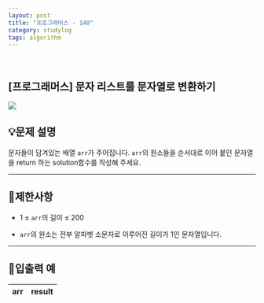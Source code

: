 ```yaml
---
layout: post
title: "프로그래머스 - 140"
category: studylog
tags: algorithm
---
```


<br>

## [프로그래머스] 문자 리스트를 문자열로 변환하기


![](https://velog.velcdn.com/images/dlsdud9098/post/e1464da6-734f-4172-a5d3-8df73b71a328/image.png)


## 💡문제 설명






문자들이 담겨있는 배열 `arr`가 주어집니다. `arr`의 원소들을 순서대로 이어 붙인 문자열을 return 하는 solution함수를 작성해 주세요.






---
## 🚫제한사항




- 1 ≤ `arr`의 길이 ≤ 200




- `arr`의 원소는 전부 알파벳 소문자로 이루어진 길이가 1인 문자열입니다.






---
## 🔢입출력 예




<table class="table">
<thead><tr>
<th>arr</th>
<th>result</th>
</tr>
